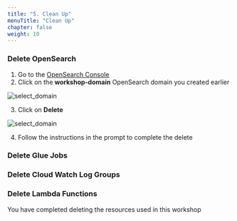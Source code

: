 ```yaml
---
title: "5. Clean Up"
menuTitle: "Clean Up"
chapter: false
weight: 10
---
```


### Delete OpenSearch

1. Go to the [OpenSearch Console](https://console.aws.amazon.com/esv3/home)
2. Click on the **workshop-domain** OpenSearch domain you created earlier

![select_domain](/images/open-search-log-analytics/IAM_1.PNG)

3. Click on **Delete**

![select_domain](/images/open-search-log-analytics/delete_3.PNG)

4. Follow the instructions in the prompt to complete the delete

### Delete Glue Jobs

### Delete Cloud Watch Log Groups

### Delete Lambda Functions

You have completed deleting the resources used in this workshop
